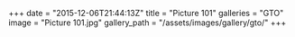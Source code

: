 +++
date = "2015-12-06T21:44:13Z"
title = "Picture 101"
galleries = "GTO"
image = "Picture 101.jpg"
gallery_path = "/assets/images/gallery/gto/"
+++
